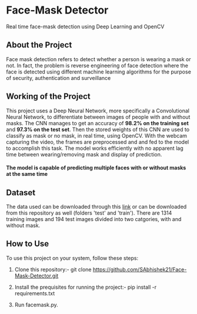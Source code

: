 # Face-Mask Detector
Real time face-mask detection using Deep Learning and OpenCV

## About the Project
Face mask detection refers to detect whether a person is wearing a mask or not. In fact, the problem is reverse engineering of face detection where the face is detected using different machine learning algorithms for the purpose of security, authentication and surveillance

## Working of the Project
This project uses a Deep Neural Network, more specifically a Convolutional Neural Network, to differentiate between images of people with and without masks. 
The CNN manages to get an accuracy of **98.2% on the training set** and **97.3% on the test set**. 
Then the stored weights of this CNN are used to classify as mask or no mask, in real time, using OpenCV.
With the webcam capturing the video, the frames are preprocessed and and fed to the model to accomplish this task. 
The model works efficiently with no apparent lag time between wearing/removing mask and display of prediction.

#### The model is capable of predicting multiple faces with or without masks at the same time


## Dataset
The data used can be downloaded through this [link](https://data-flair.training/blogs/download-face-mask-data/) or can be downloaded from this repository as well (folders 'test' and 
'train'). There are 1314 training images and 194 test images divided into two catgories, with and without mask.

## How to Use

To use this project on your system, follow these steps:

1. Clone this repository:-
git clone https://github.com/SAbhishek21/Face-Mask-Detector.git

2. Install the prequisites for running the project:-
pip install -r requirements.txt

3. Run facemask.py.


